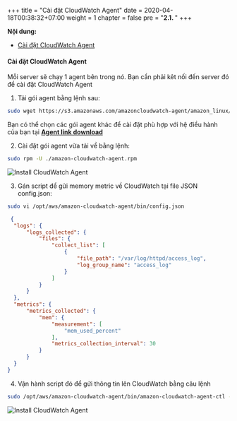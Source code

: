 +++
title = "Cài đặt CloudWatch Agent"
date = 2020-04-18T00:38:32+07:00
weight = 1
chapter = false
pre = "<b>2.1. </b>"
+++

**Nội dung:**
- [Cài đặt CloudWatch Agent](#cài-đặt-cloudwatch-agent)

#### Cài đặt CloudWatch Agent

Mỗi server sẽ chạy 1 agent bên trong nó. Bạn cần phải kêt nối đến server đó để cài đặt CloudWatch Agent

1. Tải gói agent bằng lệnh sau:  
```bash
sudo wget https://s3.amazonaws.com/amazoncloudwatch-agent/amazon_linux/amd64/latest/amazon-cloudwatch-agent.rpm
```

Bạn có thể chọn các gói agent khác để cài đặt phù hợp với hệ điều hành của bạn tại [**Agent link download**](https://docs.aws.amazon.com/AmazonCloudWatch/latest/monitoring/download-cloudwatch-agent-commandline.html)

2. Cài đặt gói agent vừa tải về bằng lệnh:  

```bash
sudo rpm -U ./amazon-cloudwatch-agent.rpm
```

![Install CloudWatch Agent](/images/5-monitoring/cloudwatch-3.PNG?width=90pc)

3. Gán script để gửi memory metric về CloudWatch tại file JSON config.json:  

```bash
sudo vi /opt/aws/amazon-cloudwatch-agent/bin/config.json
```  

```json
 {
  "logs": {
      "logs_collected": {
          "files": {
              "collect_list": [
                  {
                      "file_path": "/var/log/httpd/access_log",
                      "log_group_name": "access_log"
                  }
              ]
          }
      }
  },
  "metrics": {
      "metrics_collected": {
          "mem": {
              "measurement": [
                  "mem_used_percent"
              ],
              "metrics_collection_interval": 30
          }
      }
  }
}
```

4. Vận hành script đó để gửi thông tin lên CloudWatch bằng câu lệnh  
```bash
sudo /opt/aws/amazon-cloudwatch-agent/bin/amazon-cloudwatch-agent-ctl -a fetch-config -m ec2 -c file:/opt/aws/amazon-cloudwatch-agent/bin/config.json -s
```

![Install CloudWatch Agent](/images/5-monitoring/cloudwatch-5.PNG?width=90pc)
